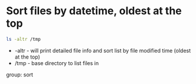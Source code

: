 # Sort files by datetime, oldest at the top

```bash
ls -altr /tmp
```

- -altr - will print detailed file info and sort list by file modified time (oldest at the top)
- /tmp - base directory to list files in

group: sort
